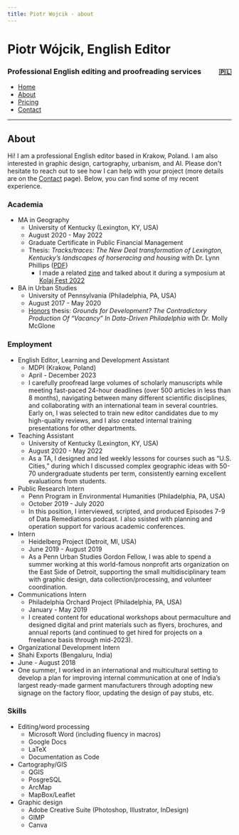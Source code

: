 ```yaml
---
title: Piotr Wojcik - about
---
```

<link rel="stylesheet" href="style.css">

# Piotr Wójcik, English Editor

<h3><div style="float: left">Professional English editing and proofreading services</div><div style="float: right"><a href="omnie.html" title="Kliknij tutaj, aby zobaczyć wersję polską">🇵🇱</a></div><div style="clear: both;"></div></h3>

- [Home](index_en.md)
- [About](about.md)
- [Pricing](pricing.md)
- [Contact](contact.md)

---

## About

Hi! I am a professional English editor based in Krakow, Poland. I am also interested in graphic design, cartography, urbanism, and AI. Please don't hesitate to reach out to see how I can help with your project (more details are on the [Contact](contact.md) page). Below, you can find some of my recent experience.

### Academia

- MA in Geography
  - University of Kentucky (Lexington, KY, USA)
  - August 2020 - May 2022
  - Graduate Certificate in Public Financial Management
  - Thesis: *Tracks/traces: The New Deal transformation of Lexington, Kentucky’s landscapes of horseracing and housing* with Dr. Lynn Phillips \([PDF](https://uknowledge.uky.edu/geography_etds/87/)\)
    - I made a related [zine](tracks-traces-small.pdf) and talked about it during a symposium at [Kolaj Fest 2022](http://www.kolajmagazine.com/kolajfest/2022/program.html)
- BA in Urban Studies
  - University of Pennsylvania (Philadelphia, PA, USA)
  - August 2017 - May 2020
  - [Honors](https://www.sas.upenn.edu/news/penn-arts-sciences-names-2020-deans-scholars) thesis: *Grounds for Development? The Contradictory Production Of “Vacancy” In Data-Driven Philadelphia* with Dr. Molly McGlone

### Employment

- English Editor, Learning and Development Assistant
  - MDPI (Krakow, Poland)
  - April - December 2023
  - I carefully proofread large volumes of scholarly manuscripts while meeting fast-paced 24-hour deadlines (over 500 articles in less than 8 months), navigating between many different scientific disciplines, and collaborating with an international team in several countries. Early on, I was selected to train new editor candidates due to my high-quality reviews, and I also created internal training presentations for other departments.
- Teaching Assistant
  - University of Kentucky (Lexington, KY, USA)
  - August 2020 - May 2022
  - As a TA, I designed and led weekly lessons for courses such as “U.S. Cities,” during which I discussed complex geographic ideas with 50-70 undergraduate students per term, consistently earning excellent evaluations from students.
- Public Research Intern
  - Penn Program in Environmental Humanities (Philadelphia, PA, USA)
  - October 2019 - July 2020
  - In this position, I interviewed, scripted, and produced Episodes 7-9 of Data Remediations podcast. I also ssisted with planning and operation support for various academic conferences.
- Intern
  - Heidelberg Project (Detroit, MI, USA)
  - June 2019 - August 2019
  - As a Penn Urban Studies Gordon Fellow, I was able to spend a summer working at this world-famous nonprofit arts organization on the East Side of Detroit, supporting the small multidisciplinary team with graphic design, data collection/processing, and volunteer coordination.
- Communications Intern
  - Philadelphia Orchard Project (Philadelphia, PA, USA)
  - January - May 2019
  - I created content for educational workshops about permaculture and designed digital and print materials such as flyers, brochures, and annual reports (and continued to get hired for projects on a freelance basis through mid-2023).
-  Organizational Development Intern
  - Shahi Exports (Bengaluru, India)
  - June - August 2018
  - One summer, I worked in an international and multicultural setting to develop a plan for improving internal communication at one of India’s largest ready-made garment manufacturers through adopting new signage on the factory floor, updating the design of pay stubs, etc.

### Skills

- Editing/word processing
  - Microsoft Word (including fluency in macros)
  - Google Docs
  - LaTeX
  - Documentation as Code
- Cartography/GIS
  - QGIS
  - PosgreSQL
  - ArcMap
  - MapBox/Leaflet
- Graphic design
  - Adobe Creative Suite (Photoshop, Illustrator, InDesign)
  - GIMP
  - Canva